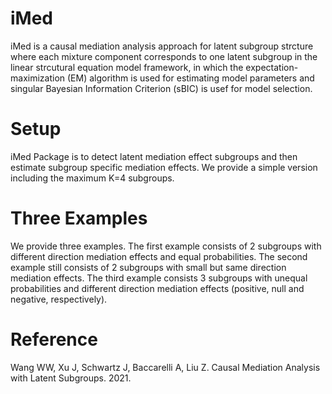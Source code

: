 # iMed
iMed is a causal mediation analysis approach for latent subgroup strcture where each mixture component corresponds to one latent subgroup in the linear strcutural equation model framework, in which the expectation-maximization (EM) algorithm is used for estimating model parameters and singular Bayesian Information Criterion (sBIC) is usef for model selection.

# Setup
iMed Package is to detect latent mediation effect subgroups and then estimate subgroup specific mediation effects. We provide a simple version including the maximum K=4 subgroups.

# Three Examples
We provide three examples. The first example consists of 2 subgroups with different direction mediation effects and equal probabilities. The second example still consists of 2 subgroups with small but same direction mediation effects. The third example consists 3 subgroups with unequal probabilities and different direction mediation effects (positive, null and negative, respectively).

# Reference
Wang WW,  Xu J, Schwartz J, Baccarelli A, Liu Z. Causal Mediation Analysis with Latent Subgroups. 2021. 
